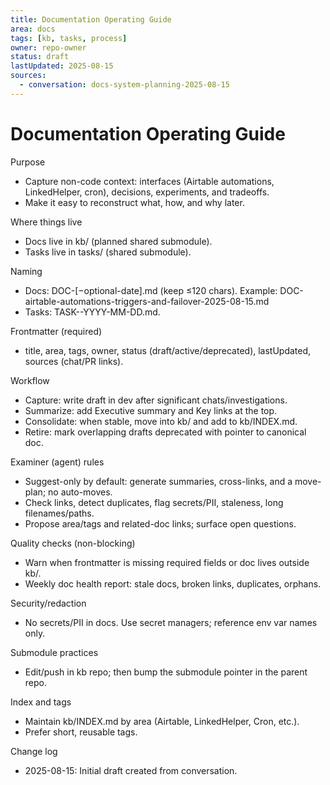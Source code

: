 ```yaml
---
title: Documentation Operating Guide
area: docs
tags: [kb, tasks, process]
owner: repo-owner
status: draft
lastUpdated: 2025-08-15
sources:
  - conversation: docs-system-planning-2025-08-15
---
```


# Documentation Operating Guide

Purpose
- Capture non-code context: interfaces (Airtable automations, LinkedHelper, cron), decisions, experiments, and tradeoffs.
- Make it easy to reconstruct what, how, and why later.

Where things live
- Docs live in kb/ (planned shared submodule).
- Tasks live in tasks/ (shared submodule).

Naming
- Docs: DOC-<topic-kebab>[−optional-date].md (keep ≤120 chars). Example: DOC-airtable-automations-triggers-and-failover-2025-08-15.md
- Tasks: TASK-<short-kebab>-YYYY-MM-DD.md.

Frontmatter (required)
- title, area, tags, owner, status (draft/active/deprecated), lastUpdated, sources (chat/PR links).

Workflow
- Capture: write draft in dev after significant chats/investigations.
- Summarize: add Executive summary and Key links at the top.
- Consolidate: when stable, move into kb/ and add to kb/INDEX.md.
- Retire: mark overlapping drafts deprecated with pointer to canonical doc.

Examiner (agent) rules
- Suggest-only by default: generate summaries, cross-links, and a move-plan; no auto-moves.
- Check links, detect duplicates, flag secrets/PII, staleness, long filenames/paths.
- Propose area/tags and related-doc links; surface open questions.

Quality checks (non-blocking)
- Warn when frontmatter is missing required fields or doc lives outside kb/.
- Weekly doc health report: stale docs, broken links, duplicates, orphans.

Security/redaction
- No secrets/PII in docs. Use secret managers; reference env var names only.

Submodule practices
- Edit/push in kb repo; then bump the submodule pointer in the parent repo.

Index and tags
- Maintain kb/INDEX.md by area (Airtable, LinkedHelper, Cron, etc.).
- Prefer short, reusable tags.

Change log
- 2025-08-15: Initial draft created from conversation.
